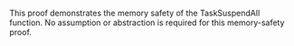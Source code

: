 This proof demonstrates the memory safety of the TaskSuspendAll function.
No assumption or abstraction is required for this memory-safety proof.
